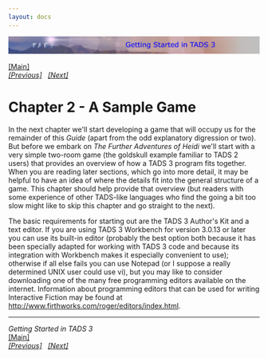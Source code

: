 ```yaml
---
layout: docs
---
```

<div class="topbar">

[<img src="topbar.jpg" data-border="0" />](index.html)

</div>



[\[Main\]](index.html)  
*[\[Previous\]](furtherprogramming.html)
  [\[Next\]](averysimplegame.html)*

# Chapter 2 - A Sample Game

In the next chapter we'll start developing a game that will occupy us
for the remainder of this *Guide* (apart from the odd explanatory
digression or two). But before we embark on *The Further Adventures of
Heidi* we'll start with a very simple two-room game (the goldskull
example familiar to TADS 2 users) that provides an overview of how a
TADS 3 program fits together. When you are reading later sections, which
go into more detail, it may be helpful to have an idea of where the
details fit into the general structure of a game. This chapter should
help provide that overview (but readers with some experience of other
TADS-like languages who find the going a bit too slow might like to skip
this chapter and go straight to the next).

The basic requirements for starting out are the TADS 3 Author's Kit and
a text editor. If you are using TADS 3 Workbench for version 3.0.13 or
later you can use its built-in editor (probably the best option both
because it has been specially adapted for working with TADS 3 code and
because its integration with Workbench makes it especially convenient to
use); otherwise if all else fails you can use Notepad (or I suppose a
really determined UNIX user could use vi), but you may like to consider
downloading one of the many free programming editors available on the
internet. Information about programming editors that can be used for
writing Interactive Fiction may be found at
<a href="http://www.firthworks.com/roger/editors/index.html"
target="_top">http://www.firthworks.com/roger/editors/index.html</a>.

------------------------------------------------------------------------

*Getting Started in TADS 3*  
[\[Main\]](index.html)  
*[\[Previous\]](furtherprogramming.html)
  [\[Next\]](averysimplegame.html)*



